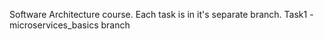 Software Architecture course. 
Each task is in it's separate branch.
Task1 - microservices_basics branch 
